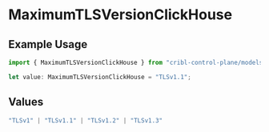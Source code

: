 # MaximumTLSVersionClickHouse

## Example Usage

```typescript
import { MaximumTLSVersionClickHouse } from "cribl-control-plane/models/operations";

let value: MaximumTLSVersionClickHouse = "TLSv1.1";
```

## Values

```typescript
"TLSv1" | "TLSv1.1" | "TLSv1.2" | "TLSv1.3"
```